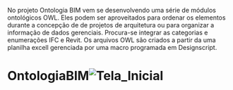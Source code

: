 No projeto Ontologia BIM vem se desenvolvendo uma série de módulos ontológicos OWL. Eles podem ser aproveitados para ordenar os elementos durante a concepção de 
de projetos de arquitetura ou para organizar a informação de dados gerenciais. Procura-se integrar as categorias e enumerações IFC e Revit. Os arquivos OWL são criados a partir da uma planilha excell gerenciada por uma macro programada em Designscript. 

# OntologiaBIM![Tela_Inicial](https://user-images.githubusercontent.com/9437020/222983171-262a7405-fc43-4cf9-8c71-1e4c825daea0.PNG)
